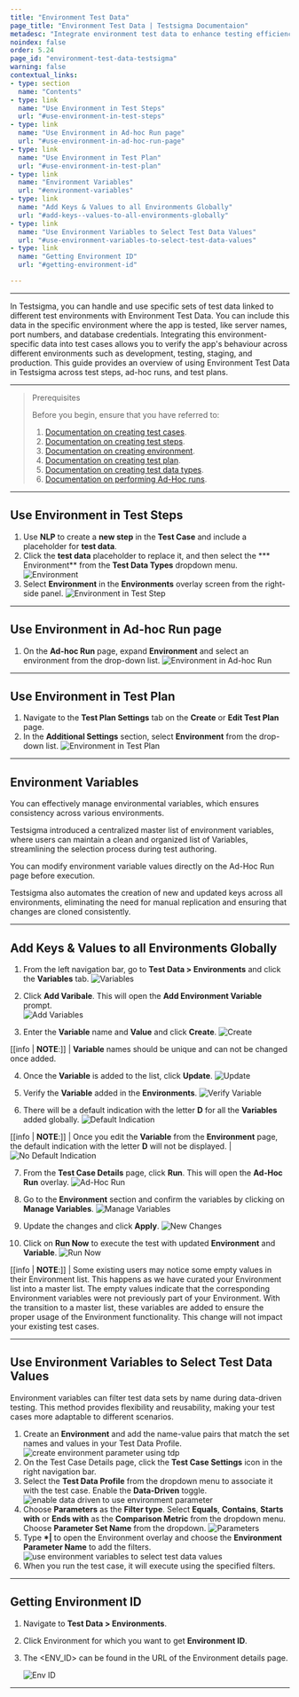 ```yaml
---
title: "Environment Test Data"
page_title: "Environment Test Data | Testsigma Documentaion"
metadesc: "Integrate environment test data to enhance testing efficiency in Testsigma. Optimise specific environment for test steps, ad-hoc runs, and test plans."
noindex: false
order: 5.24
page_id: "environment-test-data-testsigma"
warning: false
contextual_links:
- type: section
  name: "Contents"
- type: link
  name: "Use Environment in Test Steps"
  url: "#use-environment-in-test-steps"
- type: link
  name: "Use Environment in Ad-hoc Run page"
  url: "#use-environment-in-ad-hoc-run-page"
- type: link
  name: "Use Environment in Test Plan"
  url: "#use-environment-in-test-plan"
- type: link
  name: "Environment Variables"
  url: "#environment-variables"
- type: link
  name: "Add Keys & Values to all Environments Globally"
  url: "#add-keys--values-to-all-environments-globally"
- type: link
  name: "Use Environment Variables to Select Test Data Values"
  url: "#use-environment-variables-to-select-test-data-values"
- type: link
  name: "Getting Environment ID"
  url: "#getting-environment-id"

---
```


---

In Testsigma, you can handle and use specific sets of test data linked to different test environments with Environment Test Data. You can include this data in the specific environment where the app is tested, like server names, port numbers, and database credentials. Integrating this environment-specific data into test cases allows you to verify the app's behaviour across different environments such as development, testing, staging, and production. This guide provides an overview of using Environment Test Data in Testsigma across test steps, ad-hoc runs, and test plans.

---

> <p id="prerequisites">Prerequisites</p>
> 
> 
> Before you begin, ensure that you have referred to:
> 1. [Documentation on creating test cases](https://testsigma.com/docs/test-cases/manage/add-edit-delete/#creating-a-test-case).
> 2. [Documentation on creating test steps](https://testsigma.com/docs/test-cases/step-types/natural-language/).
> 3. [Documentation on creating environment](https://testsigma.com/docs/test-data/create-environment-data/).
> 4. [Documentation on creating test plan](https://testsigma.com/docs/runs/test-plan-executions/#steps-to-create-and-execute-test-plan).
> 5. [Documentation on creating test data types](https://testsigma.com/docs/test-data/types/overview/).
> 6. [Documentation on performing Ad-Hoc runs](https://testsigma.com/docs/runs/adhoc-runs/#steps-to-perform-ad-hoc-runs-for-a-test-case).

---

## **Use Environment in Test Steps**

1. Use **NLP** to create a **new step** in the **Test Case** and include a placeholder for **test data**.
2. Click the **test data** placeholder to replace it, and then select the *** Environment** from the **Test Data Types** dropdown menu.
   ![Environment](https://s3.amazonaws.com/static-docs.testsigma.com/new_images/projects/test_data/Environment_1.png)
3. Select **Environment** in the **Environments** overlay screen from the right-side panel. ![Environment in Test Step](https://s3.amazonaws.com/static-docs.testsigma.com/new_images/projects/test_data/Environment_2.png)

---

## **Use Environment in Ad-hoc Run page**

1. On the **Ad-hoc Run** page, expand **Environment** and select an environment from the drop-down list. ![Environment in Ad-hoc Run](https://s3.amazonaws.com/static-docs.testsigma.com/new_images/projects/test_data/Environment_3.png)

---

## **Use Environment in Test Plan**

1. Navigate to the **Test Plan Settings** tab on the **Create** or **Edit Test Plan** page.
2. In the **Additional Settings** section, select **Environment** from the drop-down list. ![Environment in Test Plan](https://s3.amazonaws.com/static-docs.testsigma.com/new_images/projects/test_data/Environment_4.png)


---


## **Environment Variables**

You can effectively manage environmental variables, which ensures consistency across various environments.

Testsigma introduced a centralized master list of environment variables, where users can maintain a clean and organized list of Variables, streamlining the selection process during test authoring.

You can modify environment variable values directly on the Ad-Hoc Run page before execution. 

Testsigma also automates the creation of new and updated keys across all environments, eliminating the need for manual replication and ensuring that changes are cloned consistently. 

---

## **Add Keys & Values to all Environments Globally**

1. From the left navigation bar, go to **Test Data > Environments** and click the **Variables** tab.
   ![Variables](https://s3.amazonaws.com/static-docs.testsigma.com/new_images/projects/test_data/Environment_5.png)

2. Click **Add Varibale**. This will open the **Add Environment Variable** prompt.  
   ![Add Variables](https://s3.amazonaws.com/static-docs.testsigma.com/new_images/projects/test_data/Environment_6.png)

3. Enter the **Variable** name and **Value** and click **Create**.
   ![Create](https://s3.amazonaws.com/static-docs.testsigma.com/new_images/projects/test_data/Environment_7.png)

[[info | **NOTE**:]]
| **Variable** names should be unique and can not be changed once added. 

4. Once the **Variable** is added to the list, click **Update**. 
   ![Update](https://s3.amazonaws.com/static-docs.testsigma.com/new_images/projects/test_data/Environment_8.png)

5. Verify the **Variable** added in the **Environments**. 
   ![Verify Variable](https://s3.amazonaws.com/static-docs.testsigma.com/new_images/projects/test_data/Environment_9.png)

6. There will be a default indication with the letter **D** for all the **Variables** added globally. 
   ![Default Indication](https://s3.amazonaws.com/static-docs.testsigma.com/new_images/projects/test_data/Environment_10.png)

[[info | **NOTE**:]]
| Once you edit the **Variable** from the **Environment** page, the default indication with the letter **D** will not be displayed.
| ![No Default Indication](https://s3.amazonaws.com/static-docs.testsigma.com/new_images/projects/test_data/Environment_11.png)

7. From the **Test Case Details** page, click **Run**. This will open the **Ad-Hoc Run** overlay. 
   ![Ad-Hoc Run](https://s3.amazonaws.com/static-docs.testsigma.com/new_images/projects/test_data/Environment_12.png)

8. Go to the **Environment** section and confirm the variables by clicking on **Manage Variables**.
   ![Manage Variables](https://s3.amazonaws.com/static-docs.testsigma.com/new_images/projects/test_data/Environment_13.png)

9. Update the changes and click **Apply**. 
   ![New Changes](https://s3.amazonaws.com/static-docs.testsigma.com/new_images/projects/test_data/Environment_14.png)

10. Click on **Run Now** to execute the test with updated **Environment** and **Variable**. 
   ![Run Now](https://s3.amazonaws.com/static-docs.testsigma.com/new_images/projects/test_data/Environment_15.png)

[[info | **NOTE**:]]
| Some existing users may notice some empty values in their Environment list. This happens as we have curated your Environment list into a master list. The empty values indicate that the corresponding Environment variables were not previously part of your Environment. With the transition to a master list, these variables are added to ensure the proper usage of the Environment functionality. This change will not impact your existing test cases.

---

## **Use Environment Variables to Select Test Data Values**

Environment variables can filter test data sets by name during data-driven testing. This method provides flexibility and reusability, making your test cases more adaptable to different scenarios.

1. Create an **Environment** and add the name-value pairs that match the set names and values in your Test Data Profile. ![create environment parameter using tdp](https://s3.amazonaws.com/static-docs.testsigma.com/new_images/projects/test_data/Environment_16.png)
2. On the Test Case Details page, click the **Test Case Settings** icon in the right navigation bar.
3. Select the **Test Data Profile** from the dropdown menu to associate it with the test case. Enable the **Data-Driven** toggle. ![enable data driven to use environment parameter](https://s3.amazonaws.com/static-docs.testsigma.com/new_images/projects/test_data/Environment_17.png)
4. Choose **Parameters** as the **Filter type**. Select **Equals**, **Contains**, **Starts with** or **Ends with** as the **Comparison Metric** from the dropdown menu. Choose **Parameter Set Name** from the dropdown.
   ![Parameters](https://s3.amazonaws.com/static-docs.testsigma.com/new_images/projects/test_data/Environment_18.png)
5. Type <strong>*|</strong> to open the Environment overlay and choose the **Environment Parameter Name** to add the filters. ![use environment variables to select test data values](https://s3.amazonaws.com/static-docs.testsigma.com/new_images/projects/test_data/Environment_19.png)
6. When you run the test case, it will execute using the specified filters. 


---

## **Getting Environment ID**

1. Navigate to **Test Data > Environments**. 

2. Click Environment for which you want to get **Environment ID**. 

3. The <ENV_ID> can be found in the URL of the Environment details page.
   
   ![Env ID](https://s3.amazonaws.com/static-docs.testsigma.com/new_images/projects/test_data/Environment_20.png)

---